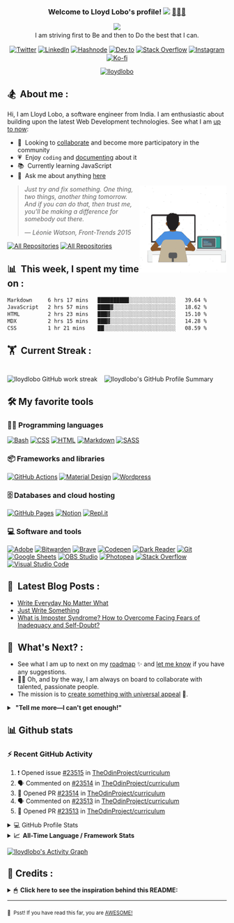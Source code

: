 <h3 align="center">
  Welcome to Lloyd Lobo's profile!
  <a href="https://www.lloydlobo.com/" target="\_blank" ><img src="https://media.giphy.com/media/hvRJCLFzcasrR4ia7z/giphy.gif" width="28"></a>&nbsp;<a href="https://www.lloydlobo.com/" target="\_blank" >👨🏽‍💻 </a>
</h3>

<!-- Typing SVG by DenverCoder1 - https://github.com/DenverCoder1/readme-typing-svg -->
<p align="center">
	<a href="https://www.lloydlobo.com/about"><img src="https://readme-typing-svg.herokuapp.com?lines=I+am+a++Front-end+Developer;I+am+a+Writer;I+am+a+Life-Long+Learner;I+am+a+Psychology+Nerd;I+am+a+Design+Aficionado;I+am+a+Musician;I+am+a+Generalist;I+am+a+Failure;I+am+a+Tree+Hugger+🤣;I+am+a+Misfit;I+am+a+Doggie+and+Kittie+Lover;I+am+a+Nobody;What+am+I?+🤔&font=Fira%20Code&center=true&width=440&height=45&color=2ea043&vCenter=true&size=22&duration=4000"></a>
	</br>
	I am striving first to Be and then to Do the best that I can.

<!-- Social Icons -->
<p align="center">
    <a href="https://twitter.com/thelloydlobo" target="blank"><img align="center" src="https://raw.githubusercontent.com/rahuldkjain/github-profile-readme-generator/master/src/images/icons/Social/twitter.svg" alt="Twitter" title="Follow Lloyd on Twitter" height="30" width="40" /></a>
    <a href="https://linkedin.com/in/thelloydlobo" target="blank"><img align="center" src="https://raw.githubusercontent.com/rahuldkjain/github-profile-readme-generator/master/src/images/icons/Social/linked-in-alt.svg" alt="LinkedIn" title="Connect with Lloyd on LinkedIn" height="30" width="40" /></a>
    <a href="https://lloydlobo.hashnode.dev" target="blank"><img align="center" src="https://cdn.hashnode.com/res/hashnode/image/upload/v1592752137870/scHk9tTaA.png?auto=compress" alt="Hashnode" title="Read articles by Lloyd on Hasnode" height="30" width="30" /></a>
    <a href="https://dev.to/lloydlobo" target="blank"><img align="center" src="https://cdn.jsdelivr.net/npm/simple-icons@3.0.1/icons/dev-dot-to.svg" alt="Dev.to" title="Read articles by Lloyd on Dev.to" height="30" width="40" /></a>
    <a href="https://stackoverflow.com/users/18028557" target="blank"><img align="center" src="https://raw.githubusercontent.com/rahuldkjain/github-profile-readme-generator/master/src/images/icons/Social/stack-overflow.svg" alt="Stack Overflow" title="Read answers and questions by Lloyd on Hasnode" height="30" width="40" /></a>
    <a href="https://instagram.com/thelloydlobo" target="blank"><img align="center" src="https://raw.githubusercontent.com/rahuldkjain/github-profile-readme-generator/master/src/images/icons/Social/instagram.svg" alt="Instagram" title="Follow Lloyd on Instagram" height="30" width="40" /></a>
    <a href="https://ko-fi.com/lloydlobo" target="blank"><img align="center" src="https://i.imgur.com/PpLeD3K.png" alt="Ko-fi" title="Buy me a coffee" height="40" width="40" /></a>
</p>

<p align="center"> <a target="_blank"  href="https://www.lloydlobo.com"><img
            src="https://komarev.com/ghpvc/?username=lloydlobo&label=Profile%20views&color=2ea043&style=flat"
            alt="lloydlobo" /> </a></p>

<!-- ABOUT SECTION -->
<p align="center">
<h2> 🏂 &nbsp;About me :</h3>
<p>
		Hi, I am Lloyd Lobo, a software engineer from India. I am enthusiastic about building upon the latest Web Development technologies. See what I am <a target="_blank"  href="https://www.polywork.com/lloydlobo">up to now</a>:
</p>
<p>
    <ul>
        <li>🤝 &nbsp;Looking to <a target="_blank" 
            href="https://blog.lloydlobo.com/collaborate">collaborate</a> and become more participatory in the community</li>
        <li>💗 &nbsp;Enjoy <code>coding</code> and <a target="_blank" href="https://blog.lloydlobo.com/microblog">documenting</a> about it</li>
        <li>📚 &nbsp;Currently learning JavaScript</li>
        <li>💬 &nbsp;Ask me about anything <a target="_blank" 
                href="https://github.com/lloydlobo/lloydlobo/discussions">here</a></li>
    </ul>
</p>


<!-- LOTTIEFILE GIF: DEVELOPER AT WORK  -->
<p>
    <a target="_blank" href="https://blog.lloydlobo.com/about"><img align="right" height="200vw"
    width="200vw" alt="LottieFile" title="Developer at work" src="https://github.com/lloydlobo/lloydlobo/blob/main/assets/lloydlobo-banner.gif" />
    </a>
</p>
</p>

> _Just try and fix something. One thing, two things, another thing tomorrow._     
> _And if you can do that, then trust me, you'll be making a difference for somebody out there._
>
>_— Léonie Watson, Front-Trends 2015_
<!-- ALL REPOS & ALL FORKS Button -->
<p align="left">
  <a href="https://github.com/lloydlobo?tab=repositories&sort=stargazers"><img alt="All Repositories" title="All Repositories" src="https://custom-icon-badges.herokuapp.com/badge/-All%20Repos-2962FF?style=for-the-badge&logoColor=white&logo=repo"/></a>
  <a href="https://github.com/lloydlobo/My-Contributions/blob/main/README.md"><img alt="All Repositories" title="All Repositories" src="https://custom-icon-badges.herokuapp.com/badge/-All%20Forks-2962FF?style=for-the-badge&logoColor=white&logo=fork"/></a>
</p>

## 📊 &nbsp;This week, I spent my time on :

<!--START_SECTION:waka-->
```text
Markdown     6 hrs 17 mins   ██████████░░░░░░░░░░░░░░░   39.64 % 
JavaScript   2 hrs 57 mins   ████▓░░░░░░░░░░░░░░░░░░░░   18.62 % 
HTML         2 hrs 23 mins   ███▓░░░░░░░░░░░░░░░░░░░░░   15.10 % 
MDX          2 hrs 15 mins   ███▓░░░░░░░░░░░░░░░░░░░░░   14.28 % 
CSS          1 hr 21 mins    ██░░░░░░░░░░░░░░░░░░░░░░░   08.59 % 
```
<!--END_SECTION:waka-->

## 🏋 &nbsp;Current Streak :

<!-- Stats Version 4.0 (with 1. trophy and 2. stat) HTML TABLE -->
<p align="left">
    </br>
    <img align="center" width="395vw" src="https://github-readme-streak-stats.herokuapp.com/?user=lloydlobo&theme=dark&dates=98972d&sideLabels=ebdbb2&stroke=babdc0&sideNums=98972d&hide_border=true"
        alt="lloydlobo GitHub work streak" />&nbsp;
        &nbsp;
	<img align = "center" width="395vw" src="https://github-profile-summary-cards.vercel.app/api/cards/profile-details?username=lloydlobo&theme=github_dark" alt="lloydlobo's GitHub Profile Summary" />
    <!-- <img width="395vw"
        src="https://github-profile-trophy.vercel.app/?username=lloydlobo&theme=gruvbox&row=2&column=4&margin-w=15&margin-h=15&no-frame=true"
        alt="Lloyd's GitHub Trophies" /> -->
</p>

<!-- TOOLS ==> ALL LANGUAGES, FRAMEWORKS&LIBRARIES, DATABASE&HOSTING, SOFTWARES&TOOLS -->

## 🛠️ My favorite tools

### 👨‍💻 Programming languages

<p>
<!--     <a href="https://github.com/search?q=user%3Alloydlobo+language%3Aassembly"><img alt="MIPS Assembly" src="https://custom-icon-badges.herokuapp.com/badge/Assembly-525252.svg?logo=asm-hex&logoColor=white"></a> -->
    <a href="https://github.com/search?q=user%3Alloydlobo+language%3Abash"><img alt="Bash" src="https://img.shields.io/badge/Bash-121011.svg?logo=gnu-bash&logoColor=white"></a>
<!--     <a href="https://github.com/search?q=user%3Alloydlobo+language%3Ac"><img alt="C" src="https://custom-icon-badges.herokuapp.com/badge/C-03599C.svg?logo=c-in-hexagon&logoColor=white"></a> -->
<!--     <a href="https://github.com/search?q=user%3Alloydlobo+language%3Acpp"><img alt="C++" src="https://custom-icon-badges.herokuapp.com/badge/C++-9C033A.svg?logo=cpp2&logoColor=white"></a> -->
<!--     <a href="https://github.com/search?q=user%3Alloydlobo+language%3Acsharp"><img alt="C#" src="https://custom-icon-badges.herokuapp.com/badge/C%23-68217A.svg?logo=cs2&logoColor=white"></a> -->
<!--     <a href="https://github.com/search?q=user%3Alloydlobo+language%3Aceylon"><img alt="Ceylon" src="https://custom-icon-badges.herokuapp.com/badge/Ceylon-E39842.svg?logo=ceylon&logoColor=white"></a> -->
    <a href="https://github.com/search?q=user%3Alloydlobo+language%3Acss"><img alt="CSS" src="https://img.shields.io/badge/CSS-1572B6.svg?logo=css3&logoColor=white"></a>
<!--     <a href="https://github.com/search?q=user%3Alloydlobo+language%3Adart"><img alt="Dart" src="https://img.shields.io/badge/Dart-15A6C4.svg?logo=dart&logoColor=white"></a> -->
<!--     <a href="https://github.com/search?q=user%3Alloydlobo+language%3Ags"><img alt="Google Apps Script" src="https://custom-icon-badges.herokuapp.com/badge/Google%20Apps%20Script-02569B.svg?logo=color-swatch&logoColor=white"></a> -->
    <a href="https://github.com/search?q=user%3Alloydlobo+language%3Ahtml"><img alt="HTML" src="https://img.shields.io/badge/HTML-E34F26.svg?logo=html5&logoColor=white"></a>
<!--     <a href="https://github.com/search?q=user%3Alloydlobo+language%3Ajava"><img alt="Java" src="https://img.shields.io/badge/Java-007396.svg?logo=java&logoColor=white"></a> -->
<!--     <a href="https://github.com/search?q=user%3Alloydlobo+language%3Ajavascript"><img alt="JavaScript" src="https://img.shields.io/badge/JavaScript-F7DF1E.svg?logo=javascript&logoColor=black"></a> -->
<!--     <a href="https://github.com/search?q=user%3Alloydlobo+language%3Akotlin"><img alt="Kotlin" src="https://img.shields.io/badge/Kotlin-0095D5.svg?logo=Kotlin&logoColor=white"></a> -->
<!--     <a href="https://github.com/search?q=user%3Alloydlobo+language%3Atex"><img alt="LaTeX" src="https://img.shields.io/badge/LaTeX-008080.svg?logo=LaTeX&logoColor=white"></a> -->
    <a href="https://github.com/search?q=user%3Alloydlobo+language%3Amarkdown"><img alt="Markdown" src="https://img.shields.io/badge/Markdown-000000.svg?logo=markdown&logoColor=white"></a>
<!--     <a href="https://github.com/search?q=user%3Alloydlobo+language%3Ajavascript"><img alt="Node.js" src="https://img.shields.io/badge/Node.js-43853D.svg?logo=node.js&logoColor=white"></a> -->
<!--     <a href="https://github.com/search?q=user%3Alloydlobo+language%3Aphp"><img alt="PHP" src="https://img.shields.io/badge/PHP-777BB4.svg?logo=php&logoColor=white"></a> -->
<!--     <a href="https://github.com/search?q=user%3Alloydlobo+language%3Aprolog"><img alt="Prolog" src="https://custom-icon-badges.herokuapp.com/badge/Prolog-E61B23.svg?logo=swi-prolog&logoColor=white"></a> -->
<!--     <a href="https://github.com/search?q=user%3Alloydlobo+language%3Apython"><img alt="Python" src="https://img.shields.io/badge/Python-14354C.svg?logo=python&logoColor=white"></a> -->
<!--     <a href="https://github.com/search?q=user%3Alloydlobo+language%3Ar"><img alt="R" src="https://img.shields.io/badge/R-276DC3.svg?logo=r&logoColor=white"></a> -->
<!--     <a href="https://github.com/search?q=user%3Alloydlobo+language%3Aruby"><img alt="Ruby" src="https://img.shields.io/badge/Ruby-CC342D.svg?logo=ruby&logoColor=white"></a> -->
    <a href="https://github.com/search?q=user%3Alloydlobo+language%3Asass"><img alt="SASS" src="https://img.shields.io/badge/Sass-hotpink.svg?logo=SASS&logoColor=white"></a>
<!--     <a href="https://github.com/search?q=user%3Alloydlobo+language%3Ascratch"><img alt="Scratch" src="https://img.shields.io/badge/Scratch-4D97FF.svg?logo=scratch&logoColor=white"></a> -->
<!--     <a href="https://github.com/search?q=user%3Alloydlobo+language%3Asql"><img alt="SQL" src="https://custom-icon-badges.herokuapp.com/badge/SQL-025E8C.svg?logo=database&logoColor=white"></a> -->
<!--     <a href="https://github.com/search?q=user%3Alloydlobo+language%3Asvg"><img alt="SVG+XML" src="https://img.shields.io/badge/SVG%2BXML-e0982c.svg?logo=svg&logoColor=white"></a> -->
<!--     <a href="https://github.com/search?q=user%3Alloydlobo+language%3AtypeScript"><img alt="TypeScript" src="https://img.shields.io/badge/TypeScript-007ACC.svg?logo=typescript&logoColor=white"></a> -->
</p>

### 📦 Frameworks and libraries

<p>
<!--     <a href="#"><img alt="Arduino" src="https://img.shields.io/badge/-Arduino-00979D?logo=Arduino&logoColor=white"></a> -->
<!--     <a href="#"><img alt="Bootstrap" src="https://img.shields.io/badge/Bootstrap-7952B3.svg?logo=bootstrap&logoColor=white"></a> -->
<!--     <a href="#"><img alt="Cordova" src="https://img.shields.io/badge/-Cordova-E8E8E8?logo=apache-cordova&logoColor=black"></a> -->
<!--     <a href="#"><img alt="Electron" src="https://img.shields.io/badge/Electron-20232e.svg?logo=electron&logoColor=white"></a> -->
<!--     <a href="#"><img alt="Express.js" src="https://img.shields.io/badge/Express.js-404d59.svg?logo=express&logoColor=white"></a> -->
<!--     <a href="#"><img alt="Flutter" src="https://img.shields.io/badge/Flutter-02569B.svg?logo=flutter&logoColor=white"></a> -->
    <a href="#"><img alt="GitHub Actions" src="https://img.shields.io/badge/GitHub%20Actions-2671E5.svg?logo=github%20actions&logoColor=white"></a>
<!--     <a href="#"><img alt="Jest" src="https://img.shields.io/badge/Jest-C21325.svg?logo=jest&logoColor=white"></a> -->
<!--     <a href="#"><img alt="JUnit" src="https://custom-icon-badges.herokuapp.com/badge/JUnit-25A162.svg?logo=check-circle&logoColor=white"></a> -->
<!--     <a href="#"><img alt="Keras" src="https://img.shields.io/badge/Keras-D00000.svg?logo=Keras&logoColor=white"></a> -->
    <a href="#"><img alt="Material Design" src="https://img.shields.io/badge/Material%20Design-0081CB.svg?logo=material-design&logoColor=white"></a>
<!--     <a href="#"><img alt="NumPy" src="https://img.shields.io/badge/Numpy-013243.svg?logo=numpy&logoColor=white"></a> -->
<!--     <a href="#"><img alt="Pandas" src="https://img.shields.io/badge/Pandas-150458.svg?logo=pandas&logoColor=white"></a> -->
<!--     <a href="#"><img alt="PHPUnit" src="https://custom-icon-badges.herokuapp.com/badge/PHPUnit-366488.svg?logo=test-tube&logoColor=white"></a> -->
<!--     <a href="#"><img alt="Pytest" src="https://img.shields.io/badge/Pytest-0A9EDC.svg?logo=pytest&logoColor=white"></a> -->
<!--     <a href="#"><img alt="React" src="https://img.shields.io/badge/React-20232a.svg?logo=react&logoColor=%2361DAFB"></a> -->
<!--     <a href="#"><img alt="SonarLint" src="https://img.shields.io/badge/-SonarLint-CB2029?logo=sonarlint&logoColor=white"></a> -->
<!--     <a href="#"><img alt="Symfony" src="https://img.shields.io/badge/Symfony-111111.svg?logo=symfony&logoColor=white"></a> -->
<!--     <a href="#"><img alt="SymPy" src="https://img.shields.io/badge/Sympy-3B5526.svg?logo=sympy&logoColor=white"></a> -->
<!--     <a href="#"><img alt="TensorFlow" src="https://img.shields.io/badge/TensorFlow-FF6F00.svg?logo=TensorFlow&logoColor=white"></a> -->
    <a href="#"><img alt="Wordpress" src="https://img.shields.io/badge/Wordpress-21759B?logo=wordpress&logoColor=white"></a>
<!--     <a href="#"><img alt="WPF (.Net)" src="https://img.shields.io/badge/WPF-5C2D91?logo=.net&logoColor=white"></a> -->
</p>

### 🗄️ Databases and cloud hosting

<p>
    <a href="#"><img alt="GitHub Pages" src="https://img.shields.io/badge/GitHub%20Pages-327FC7.svg?logo=github&logoColor=white"></a>
<!--     <a href="#"><img alt="Heroku" src="https://img.shields.io/badge/Heroku-430098.svg?logo=heroku&logoColor=white"></a> -->
<!--     <a href="#"><img alt="MongoDB" src ="https://img.shields.io/badge/MongoDB-4ea94b.svg?logo=mongodb&logoColor=white"></a> -->
<!--     <a href="#"><img alt="MySQL" src="https://img.shields.io/badge/MySQL-00f.svg?logo=mysql&logoColor=white"></a> -->
    <a href="#"><img alt="Notion" src="https://img.shields.io/badge/Notion-010101.svg?logo=notion&logoColor=white"></a>
<!--     <a href="#"><img alt="Oracle" src ="https://img.shields.io/badge/Oracle-F00000.svg?logo=oracle&logoColor=white"></a> -->
<!--     <a href="#"><img alt="PostgreSQL" src ="https://img.shields.io/badge/PostgreSQL-316192.svg?logo=postgresql&logoColor=white"></a> -->
    <a href="#"><img alt="Repl.it" src="https://img.shields.io/badge/Repl.it-0D101E.svg?logo=Replit&logoColor=white"></a>
<!--     <a href="#"><img alt="SQLite" src ="https://img.shields.io/badge/SQLite-07405e.svg?logo=sqlite&logoColor=white"></a> -->
<!--     <a href="#"><img alt="Vercel" src="https://img.shields.io/badge/Vercel-000000.svg?logo=vercel&logoColor=white"></a> -->
</p>

### 💻 Software and tools

<p>
    <a href="#"><img alt="Adobe" src="https://img.shields.io/badge/Adobe-FF0000.svg?logo=adobe&logoColor=white"></a>
<!--     <a href="#"><img alt="Android" src="https://img.shields.io/badge/Android-3DDC84?logo=android&logoColor=white"></a> -->
<!--     <a href="#"><img alt="Android Studio" src="https://img.shields.io/badge/Android%20Studio-008678.svg?logo=android-studio&logoColor=white"></a> -->
<!--     <a href="#"><img alt="Arch Linux" src="https://img.shields.io/badge/Arch%20Linux-1793D1.svg?logo=arch-linux&logoColor=white"></a> -->
<!--     <a href="#"><img alt="Audacity" src="https://img.shields.io/badge/-Audacity-0000CC?logo=audacity&logoColor=white"></a> -->
    <a href="#"><img alt="Bitwarden" src="https://img.shields.io/badge/-Bitwarden-175DDC?logo=bitwarden&logoColor=white"></a>
    <a href="#"><img alt="Brave" src="https://img.shields.io/badge/-Brave-FB542B?logo=brave&logoColor=white"></a>
    <a href="#"><img alt="Codepen" src="https://img.shields.io/badge/Codepen-000000.svg?logo=codepen&logoColor=white"></a>
<!--     <a href="#"><img alt="Construct 3" src="https://img.shields.io/badge/Construct%203-00b56a.svg?logo=construct-3&logoColor=white"></a> -->
    <a href="#"><img alt="Dark Reader" src="https://img.shields.io/badge/-Dark%20Reader-141E24?logo=dark-reader&logoColor=white"></a>
    <a href="#"><img alt="Git" src="https://img.shields.io/badge/Git-F05033.svg?logo=git&logoColor=white"></a>
    <a href="#"><img alt="Google Sheets" src="https://img.shields.io/badge/Google%20Sheets-34A853.svg?logo=google%20sheets&logoColor=white"></a>
<!--     <a href="#"><img alt="Inkscape" src="https://img.shields.io/badge/Inkscape-000000?logo=Inkscape&logoColor=white"></a> -->
<!--     <a href="#"><img alt="Jupyter" src="https://img.shields.io/badge/Jupyter-F37626.svg?logo=Jupyter&logoColor=white"></a> -->
<!--     <a href="#"><img alt="Mathematica" src="https://img.shields.io/badge/Mathematica-DD1100.svg?logo=wolfram-mathematica&logoColor=white"></a> -->
    <a href="#"><img alt="OBS Studio" src="https://img.shields.io/badge/-OBS%20Studio-302E31?logo=obs-studio&logoColor=white"></a>
    <a href="#"><img alt="Photopea" src="https://img.shields.io/badge/Photopea-18A497?logo=photopea&logoColor=white"></a>
<!--     <a href="#"><img alt="Postman" src="https://img.shields.io/badge/Postman-FF6C37?logo=postman&logoColor=white"></a> -->
    <a href="#"><img alt="Stack Overflow" src="https://img.shields.io/badge/-Stack%20Overflow-FE7A16?logo=stack-overflow&logoColor=white"></a>
    <a href="#"><img alt="Visual Studio Code" src="https://img.shields.io/badge/Visual%20Studio%20Code-0078d7.svg?logo=visual-studio-code&logoColor=white"></a>
</p>

<!-- END OF TOOLS -->

## 📕 &nbsp;Latest Blog Posts :

<!-- Activity -->
<!-- BLOG-POST-LIST:START -->
- [Write Everyday No Matter What](https://blog.lloydlobo.com/write-everyday-no-matter-what)
- [Just Write Something](https://blog.lloydlobo.com/just-write-something)
- [What is Imposter Syndrome? How to Overcome Facing Fears of Inadequacy and Self-Doubt?](https://medium.com/@thelloydlobo/what-is-imposter-syndrome-how-to-overcome-facing-fears-of-inadequacy-and-self-doubt-700be81a346f?source=rss-dec0b201d40d------2)
<!-- BLOG-POST-LIST:END -->

## 🔭 &nbsp;What's Next? :

- See what I am up to next on my <a target="_blank" 
    href="https://blog.lloydlobo.com/now">roadmap</a> ✨ and <a target="_blank" 
    href="https://github.com/lloydlobo/lloydlobo/discussions">let me know</a> if you have any suggestions.
- 🙇‍♂️ Oh, and by the way, I am always on board to collaborate with talented, passionate people.
- The mission is to <a target="_blank"
       href="https://blog.lloydlobo.com/collaborate">create something with universal
  appeal</a> 🙌.

<details>
    <summary>&nbsp;<b>"Tell me more—I can't get enough!"</b></summary>
    <br>
    <ul>
			<li>People want something useful and reliable. 🔨</li>
				<li>Open-source technologies help developers build products without any personal profit 🙅 in mind.
					<ul>
						<li>Although there may be some arguments about this.</li> 
						<li>Check out this <a href="https://opensource.google/docs/why/">article by Google</a> 🤓 about "Why
							Open Source".</li>
					</ul>
				</li>
        <li>The nine qualities of open source contributions 👩‍💻 we need to see are:
            <ul>
                <li>Universal Appeal</li>
                <li>Cater to the Human Nature</li>
                <li>Enjoyable</li>
                <li>Serviceable</li>
                <li>Rather than promoting, Attract</li>
                <li>Reliable</li>
                <li>Non-judgmental</li>
                <li>Adheres to principles of Universal Truth</li>
                <li>Supporting Everyone's Success</li>
            </ul>
        </li>
    </ul>
</details>

## 📊 Github stats

<!-- https://github.com/jamesgeorge007/github-activity-readme -->
<!-- <details>
  <summary>⚡ Recent GitHub Activity</summary>
  <br/> -->

### ⚡ Recent GitHub Activity

<!--START_SECTION:activity-->

1. ❗️ Opened issue [#23515](https://github.com/TheOdinProject/curriculum/issues/23515) in [TheOdinProject/curriculum](https://github.com/TheOdinProject/curriculum)
2. 🗣 Commented on [#23514](https://github.com/TheOdinProject/curriculum/issues/23514) in [TheOdinProject/curriculum](https://github.com/TheOdinProject/curriculum)
3. 💪 Opened PR [#23514](https://github.com/TheOdinProject/curriculum/pull/23514) in [TheOdinProject/curriculum](https://github.com/TheOdinProject/curriculum)
4. 🗣 Commented on [#23513](https://github.com/TheOdinProject/curriculum/issues/23513) in [TheOdinProject/curriculum](https://github.com/TheOdinProject/curriculum)
5. 💪 Opened PR [#23513](https://github.com/TheOdinProject/curriculum/pull/23513) in [TheOdinProject/curriculum](https://github.com/TheOdinProject/curriculum)
   <!--END_SECTION:activity-->

<!--    </details> -->

<!-- https://github.com/anuraghazra/github-readme-stats -->
<details> 
  <summary>💻 GitHub Profile Stats</summary>
  <br/>
    <a href="https://github.com/anuraghazra/github-readme-stats"><img alt="lloydlobo's Github Stats" src="https://denvercoder1-github-readme-stats.vercel.app/api/?username=lloydlobo&show_icons=true&count_private=true&theme=react&hide_border=true&bg_color=1F222E&title_color=F85D7F&icon_color=F8D866" height="192px"/></a>
  	<a href="https://github.com/anuraghazra/github-readme-stats"><img alt="lloydlobo's Top Languages" src="https://github-readme-stats.vercel.app/api/top-langs/?username=lloydlobo&langs_count=8&layout=compact&theme=react&hide_border=true&bg_color=1F222E&title_color=F85D7F&icon_color=F8D866&hide=Jupyter%20Notebook" /></a>
  <br/>
  <b>Note:</b> Top languages is only a metric of the languages my public code consists of and doesn't reflect experience or skill level.
</details>

<!-- Codersrank All-Time Language Stats  -->
<details>
    <summary><b>📈&nbsp;&nbsp;All-Time Language&nbsp;/&nbsp;Framework Stats</b></summary>
    <br />
    <a href='https://profile.codersrank.io/user/lloydlobo/'>
        <img
            src='http://cr-skills-chart-widget.azurewebsites.net/api/api?username=lloydlobo&padding=30&skills=angular,batchfile,c,C%23,coffeescript,css,dart,go,html,json,java,javascript,less,mysql,php,pandas,perl,python,reactjs,scss,shell,svelte,swift,typescript,vue&show-other-skills=true&branding=true&tooltip=true&width=640&height=320&bg=fcd755'>
    </a>
</details>

<!-- https://github.com/ashutosh00710/github-readme-activity-graph -->

<a href="https://github.com/ashutosh00710/github-readme-activity-graph"><img alt="lloydlobo's Activity Graph" src="https://activity-graph.herokuapp.com/graph?username=lloydlobo&theme=github&hide_border=true&area=true" /></a>

<!-- <a href="https://github.com/ashutosh00710/github-readme-activity-graph"><img alt="lloydlobo's Activity Graph" src="https://denvercoder1-activity-graph.herokuapp.com/graph/?username=lloydlobo&bg_color=1F222E&color=F8D866&line=F85D7F&point=FFFFFF&hide_border=true" /></a> -->

## 👏&nbsp;Credits :

<details>
    <summary><b>🖱 &nbsp;Click here to see the inspiration behind this README:</b></summary>
    </br>
    <p>🎥 &nbsp;Listed in the order of their appearances, starting from the top:</p>
    <ul>
        <li><a href="https://github.com/DenverCoder1/readme-typing-svg">DenverCoder1/readme-typing-svg</a></li>
        <li><a href="https://komarev.com/ghpvc">antonkomarev/github-profile-views-counter</a></li>
        <li><a href="https://lottiefiles.com/36121-developer-at-work">"Emad Moradian - Developer at work" (Customized GIF)</a></li>
        <li><a href="https://github.com/athul/waka-readme">athul/waka-readme</a></li>
        <li><a href="https://github.com/DenverCoder1/github-readme-streak-stats">DenverCoder1/github-readme-streak-stats</a></li>
        <li><a href="https://github.com/vn7n24fzkq/github-profile-summary-cards">vn7n24fzkq/github-profile-summary-cards</a></li>
        <li><a href="https://github.com/gautamkrishnar/blog-post-workflow">gautamkrishnar/blog-post-workflow</a></li>
        <li><a href="https://github.com/jamesgeorge007/github-activity-readme">jamesgeorge007/github-activity-readme</a></li>
        <li><a href="https://github.com/anuraghazra/github-readme-stats">anuraghazra/github-readme-stats</a></li>
        <li><a href="https://github.com/codersrank-org/skills-chart-widget">codersrank-org/skills-chart-widget</a></li>
        <!-- <li><a href="https://github.com/ryo-ma/github-profile-trophy/">ryo-ma/github-profile-trophy</a></li> -->
        <li><a href="https://github.com/ashutosh00710/github-readme-activity-graph">ashutosh00710/github-readme-activity-graph</a></li>
        <!-- <li><a href="https://github.com/ABSphreak/readme-jokes">ABSphreak/readme-jokes</a></li> -->
    </ul>
    
</details>

---

<!-- Surprise!  -->

<sub>🤫 <span>&nbsp;</span>Psst! If you have read this far, you are <a target="_blank" 
        href="https://youtu.be/b-E2tcRlgsU?t=183">AWESOME!</a></sub>

<!--
Made with 🖤
🙇‍♂️🎤⬇️
-->
